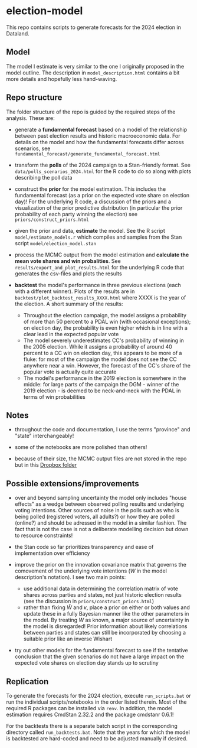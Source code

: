 # election-model

This repo contains scripts to generate forecasts for the 2024 election in Dataland.

## Model 

The model I estimate is very similar to the one I originally proposed in the model outline. The description in  `model_description.html` contains a bit more details and hopefully less hand-waving.

## Repo structure

The folder structure of the repo is guided by the required steps of the analysis. These are: 

- generate a **fundamental forecast** based on a model of the relationship between past election results and historic macroeconomic data. For details on the model and how the fundamental forecasts differ across scenarios, see `fundamental_forecast/generate_fundamental_forecast.html`

- transform the **polls** of the 2024 campaign to a Stan-friendly format. See `data/polls_scenarios_2024.html` for the R code to do so along with plots describing the poll data

- construct the **prior** for the model estimation. This includes the fundamental forecast (as a prior on the expected vote share on election day)! For the underlying R code, a discussion of the priors and a visualization of the prior predictive distribution (in particular the prior probability of each party winning the election) see `priors/construct_priors.html`

- given the prior and data, **estimate** the model. See the R script `model/estimate_models.r` which compiles and samples from the Stan script `model/election_model.stan`

- process the MCMC output from the model estimation and **calculate the mean vote shares and win probalities**. See `results/export_and_plot_results.html` for the underlying R code that generates the csv-files and plots the results

- **backtest** the model's performance in three previous elections (each with a different winner). Plots of the results are in `backtest/plot_backtest_results_XXXX.html` where XXXX is the year of the election. A short summary of the results: 
    - Throughout the election campaign, the model assigns a probability of more than 50 percent to a PDAL win (with occasional exceptions); on election day, the probability is even higher which is in line with a clear lead in the expected popular vote
    - The model severely underestimates CC's probability of winning in the 2005 election. While it assigns a probability of around 40 percent to a CC win on election day, this appears to be more of a fluke: for most of the campaign the model does not see the CC anywhere near a win. However, the forecast of the CC's share of the popular vote is actually quite accurate
    - The model's performance in the 2019 election is somewhere in the middle: for large parts of the campaign the DGM - winner of the 2019 election - is deemed to be neck-and-neck with the PDAL in terms of win probabilities

## Notes

- throughout the code and documentation, I use the terms "province" and "state" interchangeably!

- some of the notebooks are more polished than others!

- because of their size, the MCMC output files are not stored in the repo but in this [Dropbox folder](https://www.dropbox.com/scl/fo/pu03a41st6of51rk1ezix/h?rlkey=4tg43mptcbgaie0y6mc22gejw&dl=0)

## Possible extensions/improvements

- over and beyond sampling uncertainty the model only includes "house effects" as a wedge between observed polling results and underlying voting intentions. Other sources of noise in the polls such as who is being polled (registered voters, all adults?) or how they are polled (online?) and should be adressed in the model in a similar fashion. The fact that is not the case is not a deliberate modelling decision but down to resource constraints!

- the Stan code so far prioritizes transparency and ease of implementation over efficiency

- improve the prior on the innovation covariance matrix that governs the comovement of the underlying vote intentions ($W$ in the model description's notation). I see two main points: 
    - use additional data in determining the correlation matrix of vote shares across parties and states, not just historic election results (see the discussion in `priors/construct_priors.html`) 
    - rather than fixing $\hat{W}$ and $\kappa$, place a prior on either or both values and update these in a fully Bayesian manner like the other parameters in the model. By treating $W$ as known, a major source of uncertainty in the model is disregarded! Prior information about likely correlations between parties and states can still be incorporated by choosing a suitable prior like an inverse Wishart
	
- try out other models for the fundamental forecast to see if the tentative conclusion that the given scenarios do not have a large impact on the expected vote shares on election day stands up to scrutiny

## Replication

To generate the forecasts for the 2024 election, execute `run_scripts.bat` or run the individual scripts/notebooks in the order listed therein. Most of the required R packages can be installed via `renv`. In addition, the model estimation requires CmdStan 2.32.2 and the package cmdstanr 0.6.1!

For the backtests there is a separate batch script in the corresponding directory called `run_backtests.bat`. Note that the years for which the model is backtested are hard-coded and need to be adjusted manually if desired. 


